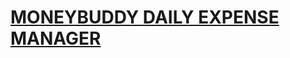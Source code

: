 # [MONEYBUDDY DAILY EXPENSE MANAGER](https://divyanshg221220.github.io/MONEYBUDDY-DAILY-EXPENSE-MANAGER/)
